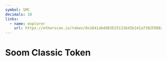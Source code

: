 ```yaml
---
symbol: SMC
decimals: 18
links:
  - name: explorer
    url: https://etherscan.io/token/0x1641abdd83E25131645b241a7302FD0Ea9903b51
---
```


# Soom Classic Token
